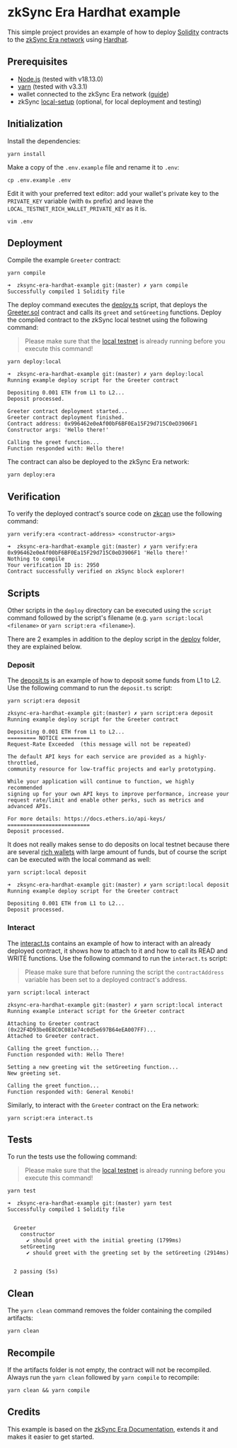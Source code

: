 # zkSync Era Hardhat example
This simple project provides an example of how to deploy [Solidity](https://soliditylang.org/) contracts to the [zkSync Era network](https://era.zksync.io/docs/) using [Hardhat](https://hardhat.org).

## Prerequisites
- [Node.js](https://github.com/nvm-sh/nvm) (tested with v18.13.0)
- [yarn](https://yarnpkg.com/getting-started/install) (tested with v3.3.1)
- wallet connected to the zkSync Era network ([guide](https://era.zksync.io/docs/dev/fundamentals/interacting.html#connecting-to-zksync-era-on-metamask))
- zkSync [local-setup](https://github.com/matter-labs/local-setup) (optional, for local deployment and testing)

## Initialization
Install the dependencies:
```
yarn install
```

Make a copy of the `.env.example` file and rename it to `.env`:
```
cp .env.example .env
```
Edit it with your preferred text editor: add your wallet's private key to the `PRIVATE_KEY` variable (with `0x` prefix) and leave the `LOCAL_TESTNET_RICH_WALLET_PRIVATE_KEY` as it is.
```
vim .env
```

## Deployment
Compile the example `Greeter` contract:
```
yarn compile
```

```
➜  zksync-era-hardhat-example git:(master) ✗ yarn compile
Successfully compiled 1 Solidity file
```

The deploy command executes the [deploy.ts](deploy/deploy.ts) script, that deploys the [Greeter.sol](contracts/Greeter.sol) contract and calls its `greet` and `setGreeting` functions. Deploy the compiled contract to the zkSync local testnet using the following command:
>Please make sure that the [local testnet](https://github.com/matter-labs/local-setup) is already running before you execute this command!
```
yarn deploy:local
```

```
➜  zksync-era-hardhat-example git:(master) ✗ yarn deploy:local
Running example deploy script for the Greeter contract

Depositing 0.001 ETH from L1 to L2...
Deposit processed.

Greeter contract deployment started...
Greeter contract deployment finished.
Contract address: 0x996462e0eAf00bF6BF0Ea15F29d715C0eD3906F1
Constructor args: 'Hello there!'

Calling the greet function...
Function responded with: Hello there!
```

The contract can also be deployed to the zkSync Era network:
```
yarn deploy:era
```

## Verification
To verify the deployed contract's source code on [zkcan](https://zksync2-testnet.zkscan.io) use the following command:
```
yarn verify:era <contract-address> <constructor-args>
```

```
➜  zksync-era-hardhat-example git:(master) ✗ yarn verify:era 0x996462e0eAf00bF6BF0Ea15F29d715C0eD3906F1 'Hello there!'
Nothing to compile
Your verification ID is: 2950
Contract successfully verified on zkSync block explorer!
```

## Scripts
Other scripts in the `deploy` directory can be executed using the `script` command followed by the script's filename (e.g. `yarn script:local <filename>` or `yarn script:era <filename>`).

There are 2 examples in addition to the deploy script in the [deploy](deploy) folder, they are explained below.

### Deposit

The [deposit.ts](deploy/deposit.ts) is an example of how to deposit some funds from L1 to L2. Use the following command to run the `deposit.ts` script:
```
yarn script:era deposit
```
```
zksync-era-hardhat-example git:(master) ✗ yarn script:era deposit
Running example deploy script for the Greeter contract

Depositing 0.001 ETH from L1 to L2...
========= NOTICE =========
Request-Rate Exceeded  (this message will not be repeated)

The default API keys for each service are provided as a highly-throttled,
community resource for low-traffic projects and early prototyping.

While your application will continue to function, we highly recommended
signing up for your own API keys to improve performance, increase your
request rate/limit and enable other perks, such as metrics and advanced APIs.

For more details: https://docs.ethers.io/api-keys/
==========================
Deposit processed.
```
It does not really makes sense to do deposits on local testnet because there are several [rich wallets](https://era.zksync.io/docs/api/hardhat/testing.html#rich-wallets) with large amount of funds, but of course the script can be executed with the local command as well:
```
yarn script:local deposit
```
```
➜  zksync-era-hardhat-example git:(master) ✗ yarn script:local deposit   
Running example deploy script for the Greeter contract

Depositing 0.001 ETH from L1 to L2...
Deposit processed.
```

### Interact
The [interact.ts](deploy/interact.ts) contains an example of how to interact with an already deployed contract, it shows how to attach to it and how to call its READ and WRITE functions. Use the following command to run the `interact.ts` script:
>Please make sure that before running the script the `contractAddress` variable has been set to a deployed contract's address.
```
yarn script:local interact
```
```
zksync-era-hardhat-example git:(master) ✗ yarn script:local interact
Running example interact script for the Greeter contract

Attaching to Greeter contract (0x22F4D93be0E8C0C081e74c0d5e697B64eEA007FF)...
Attached to Greeter contract.

Calling the greet function...
Function responded with: Hello There!

Setting a new greeting wit the setGreeting function...
New greeting set.

Calling the greet function...
Function responded with: General Kenobi!
```

Similarly, to interact with the `Greeter` contract on the Era network:
```
yarn script:era interact.ts
```

## Tests
To run the tests use the following command:
>Please make sure that the [local testnet](https://github.com/matter-labs/local-setup) is already running before you execute this command!
```
yarn test
```

```
➜  zksync-era-hardhat-example git:(master) yarn test        
Successfully compiled 1 Solidity file


  Greeter
    constructor
      ✔ should greet with the initial greeting (1799ms)
    setGreeting
      ✔ should greet with the greeting set by the setGreeting (2914ms)


  2 passing (5s)
```

## Clean
The `yarn clean` command removes the folder containing the compiled artifacts:
```
yarn clean
```

## Recompile
If the artifacts folder is not empty, the contract will not be recompiled. Always run the `yarn clean` followed by `yarn compile` to recompile:
```
yarn clean && yarn compile
```

## Credits
This example is based on the [zkSync Era Documentation](https://github.com/matter-labs/zksync-web-era-docs), extends it and makes it easier to get started.
